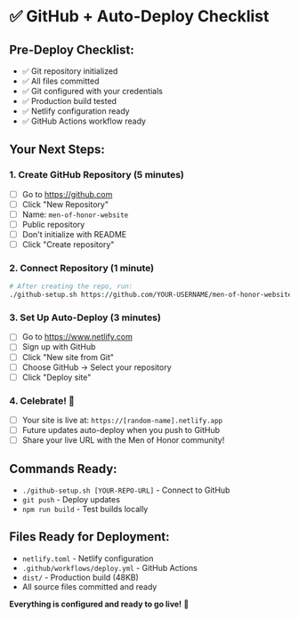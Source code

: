 # ✅ GitHub + Auto-Deploy Checklist

## Pre-Deploy Checklist:
- ✅ Git repository initialized
- ✅ All files committed  
- ✅ Git configured with your credentials
- ✅ Production build tested
- ✅ Netlify configuration ready
- ✅ GitHub Actions workflow ready

## Your Next Steps:

### 1. Create GitHub Repository (5 minutes)
- [ ] Go to https://github.com
- [ ] Click "New Repository"
- [ ] Name: `men-of-honor-website`
- [ ] Public repository
- [ ] Don't initialize with README
- [ ] Click "Create repository"

### 2. Connect Repository (1 minute)
```bash
# After creating the repo, run:
./github-setup.sh https://github.com/YOUR-USERNAME/men-of-honor-website.git
```

### 3. Set Up Auto-Deploy (3 minutes)
- [ ] Go to https://www.netlify.com
- [ ] Sign up with GitHub
- [ ] Click "New site from Git"
- [ ] Choose GitHub → Select your repository
- [ ] Click "Deploy site"

### 4. Celebrate! 🎉
- [ ] Your site is live at: `https://[random-name].netlify.app`
- [ ] Future updates auto-deploy when you push to GitHub
- [ ] Share your live URL with the Men of Honor community!

## Commands Ready:
- `./github-setup.sh [YOUR-REPO-URL]` - Connect to GitHub
- `git push` - Deploy updates
- `npm run build` - Test builds locally

## Files Ready for Deployment:
- `netlify.toml` - Netlify configuration
- `.github/workflows/deploy.yml` - GitHub Actions
- `dist/` - Production build (48KB)
- All source files committed and ready

**Everything is configured and ready to go live!** 🚀
